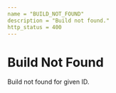 ```yaml
---
name = "BUILD_NOT_FOUND"
description = "Build not found."
http_status = 400
---
```


# Build Not Found

Build not found for given ID.
